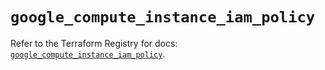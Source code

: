 # `google_compute_instance_iam_policy`

Refer to the Terraform Registry for docs: [`google_compute_instance_iam_policy`](https://registry.terraform.io/providers/hashicorp/google/6.44.0/docs/resources/compute_instance_iam_policy).
